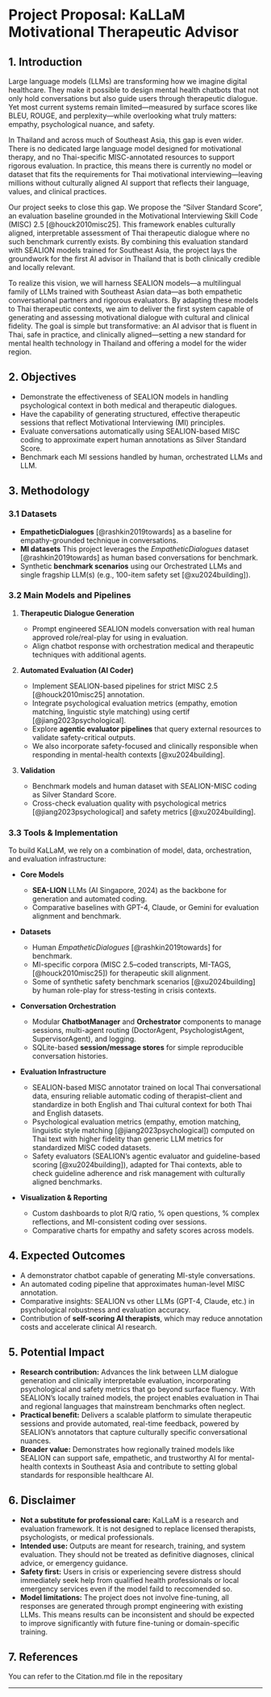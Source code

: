 # Project Proposal: KaLLaM Motivational Therapeutic Advisor

## 1. Introduction

Large language models (LLMs) are transforming how we imagine digital healthcare. They make it possible to design mental health chatbots that not only hold conversations but also guide users through therapeutic dialogue. Yet most current systems remain limited—measured by surface scores like BLEU, ROUGE, and perplexity—while overlooking what truly matters: empathy, psychological nuance, and safety.

In Thailand and across much of Southeast Asia, this gap is even wider. There is no dedicated large language model designed for motivational therapy, and no Thai-specific MISC-annotated resources to support rigorous evaluation. In practice, this means there is currently no model or dataset that fits the requirements for Thai motivational interviewing—leaving millions without culturally aligned AI support that reflects their language, values, and clinical practices.

Our project seeks to close this gap. We propose the “Silver Standard Score”, an evaluation baseline grounded in the Motivational Interviewing Skill Code (MISC) 2.5 [@houck2010misc25]. This framework enables culturally aligned, interpretable assessment of Thai therapeutic dialogue where no such benchmark currently exists. By combining this evaluation standard with SEALION models trained for Southeast Asia, the project lays the groundwork for the first AI advisor in Thailand that is both clinically credible and locally relevant.

To realize this vision, we will harness SEALION models—a multilingual family of LLMs trained with Southeast Asian data—as both empathetic conversational partners and rigorous evaluators. By adapting these models to Thai therapeutic contexts, we aim to deliver the first system capable of generating and assessing motivational dialogue with cultural and clinical fidelity. The goal is simple but transformative: an AI advisor that is fluent in Thai, safe in practice, and clinically aligned—setting a new standard for mental health technology in Thailand and offering a model for the wider region.

## 2. Objectives

* Demonstrate the effectiveness of SEALION models in handling psychological context in both medical and therapeutic dialogues.
* Have the capability of generating structured, effective therapeutic sessions that reflect Motivational Interviewing (MI) principles.
* Evaluate conversations automatically using SEALION-based MISC coding to approximate expert human annotations as Silver Standard Score.
* Benchmark each MI sessions handled by human, orchestrated LLMs and LLM.

## 3. Methodology

### 3.1 Datasets

* **EmpatheticDialogues** [@rashkin2019towards] as a baseline for empathy-grounded technique in conversations.
* **MI datasets** This project leverages the *EmpatheticDialogues* dataset [@rashkin2019towards] as human based conversations for benchmark.
* Synthetic **benchmark scenarios** using our Orchestrated LLMs and single fragship LLM(s) (e.g., 100-item safety set [@xu2024building]).

### 3.2 Main Models and Pipelines

1. **Therapeutic Dialogue Generation**

   * Prompt engineered SEALION models conversation with real human approved role/real-play for using in evaluation.
   * Align chatbot response with orchestration medical and therapeutic techniques with additional agents.

2. **Automated Evaluation (AI Coder)**

   * Implement SEALION-based pipelines for strict MISC 2.5 [@houck2010misc25] annotation.
   * Integrate psychological evaluation metrics (empathy, emotion matching, linguistic style matching) using certif [@jiang2023psychological].
   * Explore **agentic evaluator pipelines** that query external resources to validate safety-critical outputs.
   * We also incorporate safety-focused and clinically responsible when responding in mental-health contexts [@xu2024building].

3. **Validation**

   * Benchmark models and human dataset with SEALION-MISC coding as Silver Standard Score.
   * Cross-check evaluation quality with psychological metrics [@jiang2023psychological] and safety metrics [@xu2024building].

### 3.3 Tools & Implementation

To build KaLLaM, we rely on a combination of model, data, orchestration, and evaluation infrastructure:

* **Core Models**
  * **SEA-LION** LLMs (AI Singapore, 2024) as the backbone for generation and automated coding.
  * Comparative baselines with GPT-4, Claude, or Gemini for evaluation alignment and benchmark.

* **Datasets**
  * Human *EmpatheticDialogues* [@rashkin2019towards] for benchmark.
  * MI-specific corpora (MISC 2.5–coded transcripts, MI-TAGS, [@houck2010misc25]) for therapeutic skill alignment.
  * Some of synthetic safety benchmark scenarios [@xu2024building] by human role-play for stress-testing in crisis contexts.

* **Conversation Orchestration**
  * Modular **ChatbotManager** and **Orchestrator** components to manage sessions, multi-agent routing (DoctorAgent, PsychologistAgent, SupervisorAgent), and logging.
  * SQLite-based **session/message stores** for simple reproducible conversation histories.

* **Evaluation Infrastructure**
  * SEALION-based MISC annotator trained on local Thai conversational data, ensuring reliable automatic coding of therapist–client and standardize in both English and Thai cultural context for both Thai and English datasets.
  * Psychological evaluation metrics (empathy, emotion matching, linguistic style matching [@jiang2023psychological]) computed on Thai text with higher fidelity than generic LLM metrics for standardized MISC coded datasets.
  * Safety evaluators (SEALION’s agentic evaluator and guideline-based scoring [@xu2024building]), adapted for Thai contexts, able to check guideline adherence and risk management with culturally aligned benchmarks.

* **Visualization & Reporting**
  * Custom dashboards to plot R/Q ratio, % open questions, % complex reflections, and MI-consistent coding over sessions.
  * Comparative charts for empathy and safety scores across models.

## 4. Expected Outcomes

* A demonstrator chatbot capable of generating MI-style conversations.
* An automated coding pipeline that approximates human-level MISC annotation.
* Comparative insights: SEALION vs other LLMs (GPT-4, Claude, etc.) in psychological robustness and evaluation accuracy.
* Contribution of **self-scoring AI therapists**, which may reduce annotation costs and accelerate clinical AI research.

## 5. Potential Impact

* **Research contribution:** Advances the link between LLM dialogue generation and clinically interpretable evaluation, incorporating psychological and safety metrics that go beyond surface fluency. With SEALION’s locally trained models, the project enables evaluation in Thai and regional languages that mainstream benchmarks often neglect.
* **Practical benefit:** Delivers a scalable platform to simulate therapeutic sessions and provide automated, real-time feedback, powered by SEALION’s annotators that capture culturally specific conversational nuances.
* **Broader value:** Demonstrates how regionally trained models like SEALION can support safe, empathetic, and trustworthy AI for mental-health contexts in Southeast Asia and contribute to setting global standards for responsible healthcare AI.

## 6. Disclaimer

* **Not a substitute for professional care:** KaLLaM is a research and evaluation framework. It is not designed to replace licensed therapists, psychologists, or medical professionals.
* **Intended use:** Outputs are meant for research, training, and system evaluation. They should not be treated as definitive diagnoses, clinical advice, or emergency guidance.
* **Safety first:** Users in crisis or experiencing severe distress should immediately seek help from qualified health professionals or local emergency services even if the model faild to reccomended so.
* **Model limitations:** The project does not involve fine-tuning, all responses are generated through prompt engineering with existing LLMs. This means results can be inconsistent and should be expected to improve significantly with future fine-tuning or domain-specific training.

## 7. References
You can refer to the Citation.md file in the repositary

---